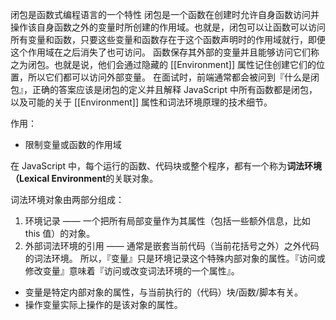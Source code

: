 闭包是函数式编程语言的一个特性
闭包是一个函数在创建时允许自身函数访问并操作该自身函数之外的变量时所创建的作用域。也就是，闭包可以让函数可以访问所有变量和函数，只要这些变量和函数存在于这个函数声明时的作用域就行，即便这个作用域在之后消失了也可访问。
函数保存其外部的变量并且能够访问它们称之为闭包。也就是说，他们会通过隐藏的 [[Environment]] 属性记住创建它们的位置，所以它们都可以访问外部变量。
在面试时，前端通常都会被问到『什么是闭包』，正确的答案应该是闭包的定义并且解释 JavaScript 中所有函数都是闭包，以及可能的关于 [[Environment]] 属性和词法环境原理的技术细节。

作用：
+ 限制变量或函数的作用域


在 JavaScript 中，每个运行的函数、代码块或整个程序，都有一个称为**词法环境（Lexical Environment**的关联对象。

词法环境对象由两部分组成：
1. 环境记录 —— 一个把所有局部变量作为其属性（包括一些额外信息，比如 this 值）的对象。
2. 外部词法环境的引用 —— 通常是嵌套当前代码（当前花括号之外）之外代码的词法环境。
所以，『变量』只是环境记录这个特殊内部对象的属性。『访问或修改变量』意味着『访问或改变词法环境的一个属性』。

+ 变量是特定内部对象的属性，与当前执行的（代码）块/函数/脚本有关。
+ 操作变量实际上操作的是该对象的属性。